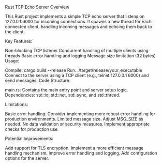 Rust TCP Echo Server
Overview

This Rust project implements a simple TCP echo server that listens on 127.0.0.1:6000 for incoming connections. It spawns a new thread for each connected client, handling incoming messages and echoing them back to the client.

Key Features:

Non-blocking TCP listener
Concurrent handling of multiple clients using threads
Basic error handling and logging
Message size limitation (32 bytes)
Usage:

Compile: cargo build --release
Run: ./target/release/your_executable
Connect to the server using a TCP client (e.g., telnet 127.0.0.1 6000) and send messages.
Code Structure:

main.rs: Contains the main entry point and server setup logic.
Dependencies: std::io, std::net, std::sync, and std::thread.

Limitations:

Basic error handling. Consider implementing more robust error handling for production environments.
Limited message size. Adjust MSG_SIZE as needed.
No data validation or security measures. Implement appropriate checks for production use.

Potential Improvements:

Add support for TLS encryption.
Implement a more efficient message handling mechanism.
Improve error handling and logging.
Add configuration options for the server.
